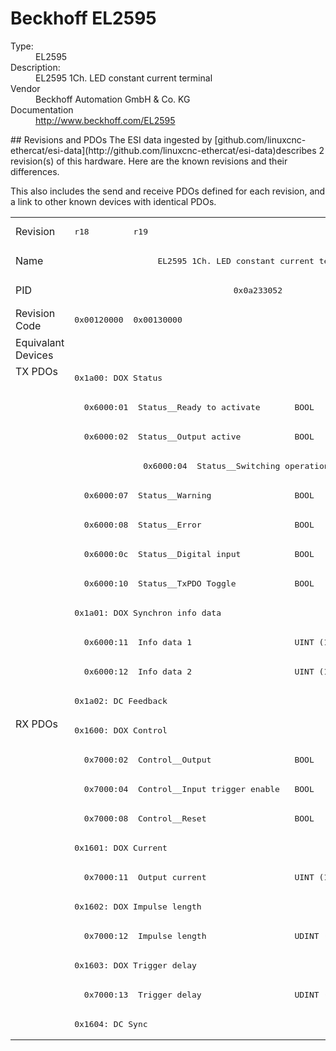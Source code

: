 #  Beckhoff EL2595

<dl>
  <dt>Type:</dt><dd>EL2595</dd>
  <dt>Description:</dt><dd>EL2595 1Ch. LED constant current terminal</dd>
  <dt>Vendor</dt><dd>Beckhoff Automation GmbH & Co. KG</dd>
  <dt>Documentation</dt><dd><a href="http://www.beckhoff.com/EL2595">http://www.beckhoff.com/EL2595</a></dd>
</dl>
## Revisions and PDOs
The ESI data ingested by [github.com/linuxcnc-ethercat/esi-data](http://github.com/linuxcnc-ethercat/esi-data)describes 2 revision(s) of this hardware.  Here are the known revisions and their differences.

This also includes the send and receive PDOs defined for each revision, and a link to other known devices with identical PDOs.

<table>
<tr >
<td class="first">Revision</td>
<td ><pre>r18</pre></td>
<td ><pre>r19</pre></td>
</tr>
<tr >
<td class="first">Name</td>
<td  colspan=2 align="center"><pre>EL2595 1Ch. LED constant current terminal</pre></td>
</tr>
<tr >
<td class="first">PID</td>
<td  colspan=2 align="center"><pre>0x0a233052</pre></td>
</tr>
<tr >
<td class="first">Revision Code</td>
<td ><pre>0x00120000</pre></td>
<td ><pre>0x00130000</pre></td>
</tr>
<tr >
<td class="first">Equivalant Devices</td>
<td  colspan=2 align="center"></td>
</tr>
<tr class="txpdo pdosection">
<td class="first" rowspan=12 valign=top>TX PDOs</td>
<td colspan=2 align="left"><pre>0x1a00: DOX Status</pre></td>
<td></td>
</tr>
<tr class="txpdo">
<td  colspan=2 align="left"><pre>  0x6000:01  Status__Ready to activate       BOOL</pre></td>
</tr>
<tr class="txpdo">
<td  colspan=2 align="left"><pre>  0x6000:02  Status__Output active           BOOL</pre></td>
</tr>
<tr class="txpdo">
<td ></td>
<td ><pre>  0x6000:04  Status__Switching operation counter  BIT3 (3 bits)</pre></td>
</tr>
<tr class="txpdo">
<td  colspan=2 align="left"><pre>  0x6000:07  Status__Warning                 BOOL</pre></td>
</tr>
<tr class="txpdo">
<td  colspan=2 align="left"><pre>  0x6000:08  Status__Error                   BOOL</pre></td>
</tr>
<tr class="txpdo">
<td  colspan=2 align="left"><pre>  0x6000:0c  Status__Digital input           BOOL</pre></td>
</tr>
<tr class="txpdo">
<td  colspan=2 align="left"><pre>  0x6000:10  Status__TxPDO Toggle            BOOL</pre></td>
</tr>
<tr class="txpdo pdosection">
<td  colspan=2 align="left"><pre>0x1a01: DOX Synchron info data</pre></td>
</tr>
<tr class="txpdo">
<td  colspan=2 align="left"><pre>  0x6000:11  Info data 1                     UINT (16 bits)</pre></td>
</tr>
<tr class="txpdo">
<td  colspan=2 align="left"><pre>  0x6000:12  Info data 2                     UINT (16 bits)</pre></td>
</tr>
<tr class="txpdo pdosection">
<td  colspan=2 align="left"><pre>0x1a02: DC Feedback</pre></td>
</tr>
<tr class="rxpdo pdosection">
<td class="first" rowspan=11 valign=top>RX PDOs</td>
<td colspan=2 align="left"><pre>0x1600: DOX Control</pre></td>
<td></td>
</tr>
<tr class="rxpdo">
<td  colspan=2 align="left"><pre>  0x7000:02  Control__Output                 BOOL</pre></td>
</tr>
<tr class="rxpdo">
<td  colspan=2 align="left"><pre>  0x7000:04  Control__Input trigger enable   BOOL</pre></td>
</tr>
<tr class="rxpdo">
<td  colspan=2 align="left"><pre>  0x7000:08  Control__Reset                  BOOL</pre></td>
</tr>
<tr class="rxpdo pdosection">
<td  colspan=2 align="left"><pre>0x1601: DOX Current</pre></td>
</tr>
<tr class="rxpdo">
<td  colspan=2 align="left"><pre>  0x7000:11  Output current                  UINT (16 bits)</pre></td>
</tr>
<tr class="rxpdo pdosection">
<td  colspan=2 align="left"><pre>0x1602: DOX Impulse length</pre></td>
</tr>
<tr class="rxpdo">
<td  colspan=2 align="left"><pre>  0x7000:12  Impulse length                  UDINT (32 bits)</pre></td>
</tr>
<tr class="rxpdo pdosection">
<td  colspan=2 align="left"><pre>0x1603: DOX Trigger delay</pre></td>
</tr>
<tr class="rxpdo">
<td  colspan=2 align="left"><pre>  0x7000:13  Trigger delay                   UDINT (32 bits)</pre></td>
</tr>
<tr class="rxpdo pdosection">
<td  colspan=2 align="left"><pre>0x1604: DC Sync</pre></td>
</tr>
</table>
